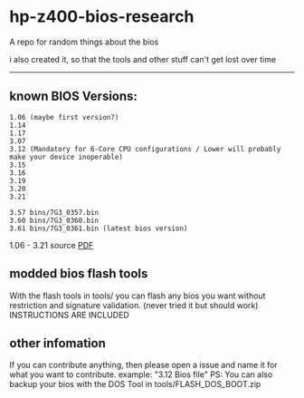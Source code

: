 # hp-z400-bios-research
A repo for random things about the bios 

i also created it, so that the tools and other stuff can't get lost over time

------------------------------------------------------------------------------

## known BIOS Versions:

```
1.06 (maybe first version?)
1.14
1.17
3.07
3.12 (Mandatory for 6-Core CPU configurations / Lower will probably make your device inoperable)
3.15
3.16
3.19
3.20
3.21

3.57 bins/7G3_0357.bin
3.60 bins/7G3_0360.bin
3.61 bins/7G3_0361.bin (latest bios version)
```
1.06 - 3.21 source [PDF](https://resources.avid.com/SupportFiles/attach/mc6specs/AVID%20HP%20Z400%20Gen2%20Config%20guide%20Media%20Composer%20-%20NewsCutter%2010%20and%20later%20Rev%20A.pdf "PDF")

## modded bios flash tools

With the flash tools in tools/ you can flash any bios you want without restriction and signature validation. (never tried it but should work)
INSTRUCTIONS ARE INCLUDED

## other infomation
If you can contribute anything, then please open a issue and name it for what you want to contribute. example: "3.12 Bios file"
PS: You can also backup your bios with the DOS Tool in tools/FLASH_DOS_BOOT.zip
